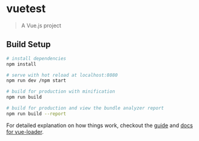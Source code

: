# vuetest

> A Vue.js project

## Build Setup

``` bash
# install dependencies
npm install 

# serve with hot reload at localhost:8080
npm run dev /npm start

# build for production with minification
npm run build

# build for production and view the bundle analyzer report
npm run build --report
```

For detailed explanation on how things work, checkout the [guide](http://vuejs-templates.github.io/webpack/) and [docs for vue-loader](http://vuejs.github.io/vue-loader).
